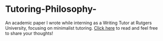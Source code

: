 # Tutoring-Philosophy-

An academic paper I wrote while interning as a Writing Tutor at Rutgers University, focusing on minimalist tutoring. [Click here](https://drive.google.com/file/d/0B-Im5Glhc7ZwbzVnQkRaUndBVDQ/view?usp=sharing) to read and feel free to share your thoughts!

